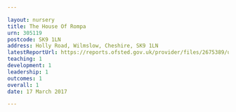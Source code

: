 ```yaml
---

layout: nursery
title: The House Of Rompa
urn: 305119
postcode: SK9 1LN
address: Holly Road, Wilmslow, Cheshire, SK9 1LN
latestReportUrl: https://reports.ofsted.gov.uk/provider/files/2675389/urn/305119.pdf
teaching: 1
development: 1
leadership: 1
outcomes: 1
overall: 1
date: 17 March 2017

---
```

